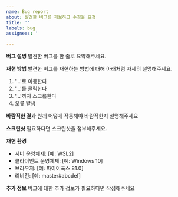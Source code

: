 ```yaml
---
name: Bug report
about: 발견한 버그를 제보하고 수정을 요청
title: ''
labels: bug
assignees: ''

---
```


**버그 설명**
발견한 버그를 한 줄로 요약해주세요.

**재현 방법**
발견한 버그를 재현하는 방법에 대해 아래처럼 자세히 설명해주세요.
1. '...'로 이동한다
2. '...'를 클릭한다
3. '...'까지 스크롤한다
4. 오류 발생

**바람직한 결과**
원래 어떻게 작동해야 바람직한지 설명해주세요

**스크린샷**
필요하다면 스크린샷을 첨부해주세요.

**재현 환경**
 - 서버 운영체제: [예: WSL2]
 - 클라이언트 운영체제: [예: Windows 10]
 - 브라우저: [예: 파이어폭스 81.0]
 - 리비전: [예: master#abcdef]

**추가 정보**
버그에 대한 추가 정보가 필요하다면 작성해주세요
